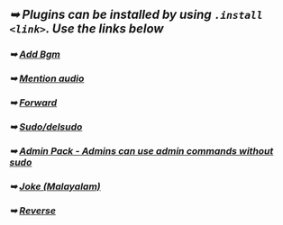 ## _➥ Plugins can be installed by using `.install <link>`. Use the links below_
### _➥ [Add Bgm](https://gist.github.com/souravkl11/7cf9dcc3f5e210e6a718ce6af1096f18)_
### _➥ [Mention audio](https://gist.github.com/souravkl11/4c5c4474abf19f4f8bba23f2c1a7fb18)_
### _➥ [Forward](https://gist.github.com/souravkl11/4572ee07a2fd6862d22583a2562699e5/)_
### _➥ [Sudo/delsudo](https://gist.github.com/souravkl11/bc74f8ee25f894bdb09f120846e1c25d)_
### _➥ [Admin Pack - Admins can use admin commands without sudo](https://gist.github.com/souravkl11/06ed66a2cacdd53f09465d7babc65f4e)_
### _➥ [Joke (Malayalam)](https://gist.github.com/souravkl11/971495b95971d76947e8cec73fbaad66)_
### _➥ [Reverse](https://gist.github.com/souravkl11/ac2a8af711cbc8c1403460411bec8d58)_
